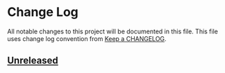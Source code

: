 # Change Log
All notable changes to this project will be documented in this file.
This file uses change log convention from [Keep a CHANGELOG](http://keepachangelog.com).

## [Unreleased][unreleased]


[unreleased]: https://github.com/dgnest/ansible-role-haproxy/compare/0.0.3...HEAD
[0.0.3]: https://github.com/dgnest/ansible-role-haproxy/compare/0.0.2...0.0.3
[0.0.2]: https://github.com/dgnest/ansible-role-haproxy/compare/0.0.1...0.0.2
[0.0.1]: https://github.com/dgnest/ansible-role-haproxy/compare/0.0.0...0.0.1

[CHANGELOG.md]: CHANGELOG.md
[CONTRIBUTING.md]: CONTRIBUTING.md
[LICENCE]: LICENCE
[README.md]: README.md
